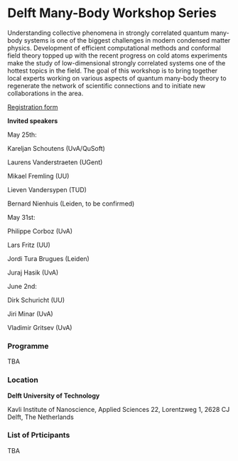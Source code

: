 Delft Many-Body Workshop Series
===============================


Understanding collective phenomena in strongly correlated quantum many-body systems is one of the biggest challenges in modern condensed matter physics. Development of efficient computational methods and conformal field theory topped up with the recent progress on cold atoms experiments make the study of low-dimensional strongly correlated systems one of the hottest topics in the field. The goal of this workshop is to bring together local experts working on various aspects of quantum many-body theory to regenerate the network of scientific connections and to initiate new collaborations in the area.

[Registration form](https://forms.gle/jDEQiMaSQFHcg9b86)

**Invited speakers**


May 25th:

Kareljan Schoutens (UvA/QuSoft)

Laurens Vanderstraeten (UGent)

Mikael Fremling (UU)

Lieven Vandersypen (TUD)

Bernard Nienhuis (Leiden, to be confirmed)


May 31st:

Philippe Corboz (UvA)

Lars Fritz (UU)

Jordi Tura Brugues (Leiden)

Juraj Hasik (UvA)


June 2nd:

Dirk Schuricht (UU)

Jiri Minar (UvA)

Vladimir Gritsev (UvA)

### Programme 

TBA


### Location


**Delft University of Technology**

Kavli Institute of Nanoscience,  Applied Sciences 22, Lorentzweg 1, 2628 CJ Delft,  The Netherlands

### List of Prticipants

TBA

